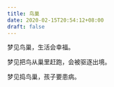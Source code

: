 ```yaml
---
title: 鸟巢
date: 2020-02-15T20:54:12+08:00
draft: false
---
```


梦见鸟巢，生活会幸福。



梦见把鸟从巢里赶跑，会被驱逐出境。



梦见捣鸟巢，孩子要患病。

